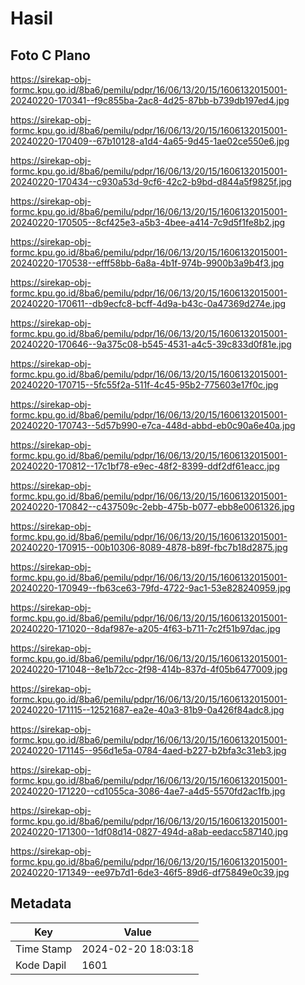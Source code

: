 # Hasil

## Foto C Plano

https://sirekap-obj-formc.kpu.go.id/8ba6/pemilu/pdpr/16/06/13/20/15/1606132015001-20240220-170341--f9c855ba-2ac8-4d25-87bb-b739db197ed4.jpg

https://sirekap-obj-formc.kpu.go.id/8ba6/pemilu/pdpr/16/06/13/20/15/1606132015001-20240220-170409--67b10128-a1d4-4a65-9d45-1ae02ce550e6.jpg

https://sirekap-obj-formc.kpu.go.id/8ba6/pemilu/pdpr/16/06/13/20/15/1606132015001-20240220-170434--c930a53d-9cf6-42c2-b9bd-d844a5f9825f.jpg

https://sirekap-obj-formc.kpu.go.id/8ba6/pemilu/pdpr/16/06/13/20/15/1606132015001-20240220-170505--8cf425e3-a5b3-4bee-a414-7c9d5f1fe8b2.jpg

https://sirekap-obj-formc.kpu.go.id/8ba6/pemilu/pdpr/16/06/13/20/15/1606132015001-20240220-170538--efff58bb-6a8a-4b1f-974b-9900b3a9b4f3.jpg

https://sirekap-obj-formc.kpu.go.id/8ba6/pemilu/pdpr/16/06/13/20/15/1606132015001-20240220-170611--db9ecfc8-bcff-4d9a-b43c-0a47369d274e.jpg

https://sirekap-obj-formc.kpu.go.id/8ba6/pemilu/pdpr/16/06/13/20/15/1606132015001-20240220-170646--9a375c08-b545-4531-a4c5-39c833d0f81e.jpg

https://sirekap-obj-formc.kpu.go.id/8ba6/pemilu/pdpr/16/06/13/20/15/1606132015001-20240220-170715--5fc55f2a-511f-4c45-95b2-775603e17f0c.jpg

https://sirekap-obj-formc.kpu.go.id/8ba6/pemilu/pdpr/16/06/13/20/15/1606132015001-20240220-170743--5d57b990-e7ca-448d-abbd-eb0c90a6e40a.jpg

https://sirekap-obj-formc.kpu.go.id/8ba6/pemilu/pdpr/16/06/13/20/15/1606132015001-20240220-170812--17c1bf78-e9ec-48f2-8399-ddf2df61eacc.jpg

https://sirekap-obj-formc.kpu.go.id/8ba6/pemilu/pdpr/16/06/13/20/15/1606132015001-20240220-170842--c437509c-2ebb-475b-b077-ebb8e0061326.jpg

https://sirekap-obj-formc.kpu.go.id/8ba6/pemilu/pdpr/16/06/13/20/15/1606132015001-20240220-170915--00b10306-8089-4878-b89f-fbc7b18d2875.jpg

https://sirekap-obj-formc.kpu.go.id/8ba6/pemilu/pdpr/16/06/13/20/15/1606132015001-20240220-170949--fb63ce63-79fd-4722-9ac1-53e828240959.jpg

https://sirekap-obj-formc.kpu.go.id/8ba6/pemilu/pdpr/16/06/13/20/15/1606132015001-20240220-171020--8daf987e-a205-4f63-b711-7c2f51b97dac.jpg

https://sirekap-obj-formc.kpu.go.id/8ba6/pemilu/pdpr/16/06/13/20/15/1606132015001-20240220-171048--8e1b72cc-2f98-414b-837d-4f05b6477009.jpg

https://sirekap-obj-formc.kpu.go.id/8ba6/pemilu/pdpr/16/06/13/20/15/1606132015001-20240220-171115--12521687-ea2e-40a3-81b9-0a426f84adc8.jpg

https://sirekap-obj-formc.kpu.go.id/8ba6/pemilu/pdpr/16/06/13/20/15/1606132015001-20240220-171145--956d1e5a-0784-4aed-b227-b2bfa3c31eb3.jpg

https://sirekap-obj-formc.kpu.go.id/8ba6/pemilu/pdpr/16/06/13/20/15/1606132015001-20240220-171220--cd1055ca-3086-4ae7-a4d5-5570fd2ac1fb.jpg

https://sirekap-obj-formc.kpu.go.id/8ba6/pemilu/pdpr/16/06/13/20/15/1606132015001-20240220-171300--1df08d14-0827-494d-a8ab-eedacc587140.jpg

https://sirekap-obj-formc.kpu.go.id/8ba6/pemilu/pdpr/16/06/13/20/15/1606132015001-20240220-171349--ee97b7d1-6de3-46f5-89d6-df75849e0c39.jpg


## Metadata

| Key        | Value               |
| ---------- | ------------------- |
| Time Stamp | 2024-02-20 18:03:18 |
| Kode Dapil | 1601                |



